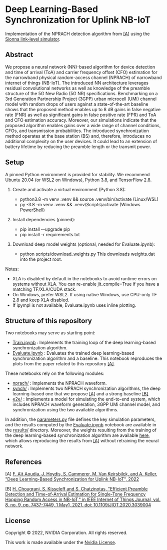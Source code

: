 <!-- SPDX-FileCopyrightText: Copyright (c) 2022 NVIDIA CORPORATION & AFFILIATES. All rights reserved.
SPDX-License-Identifier: LicenseRef-NvidiaProprietary

NVIDIA CORPORATION, its affiliates and licensors retain all intellectual
property and proprietary rights in and to this material, related
documentation and any modifications thereto. Any use, reproduction,
disclosure or distribution of this material and related documentation
without an express license agreement from NVIDIA CORPORATION or
its affiliates is strictly prohibited. -->

# Deep Learning-Based Synchronization for Uplink NB-IoT

Implementation of the NPRACH detection algorithm from
[[A]](https://arxiv.org/abs/2205.10805) using the
[Sionna link-level simulator](https://nvlabs.github.io/sionna/).

## Abstract

We propose a neural network (NN)-based algorithm for device detection and time
of arrival (ToA) and carrier frequency offset (CFO) estimation for the
narrowband physical random-access channel (NPRACH) of narrowband internet of
things (NB-IoT). The introduced NN architecture leverages residual convolutional
networks as well as knowledge of the preamble structure of the 5G New Radio
(5G NR) specifications. Benchmarking on a 3rd Generation Partnership Project
(3GPP) urban microcell (UMi) channel model with random drops of users against a
state-of-the-art baseline shows that the proposed method enables up to 8 dB
gains in false negative rate (FNR) as well as significant gains in false
positive rate (FPR) and ToA and CFO estimation accuracy. Moreover, our
simulations indicate that the proposed algorithm enables gains over a wide range
of channel conditions, CFOs, and transmission probabilities. The introduced
synchronization method operates at the base station (BS) and, therefore,
introduces no additional complexity on the user devices. It could lead to an
extension of battery lifetime by reducing the preamble length or the transmit
power.

## Setup

A pinned Python environment is provided for stability. We recommend Ubuntu 20.04 (or WSL2 on Windows), Python 3.8, and TensorFlow 2.8.

1) Create and activate a virtual environment (Python 3.8):
   - python3.8 -m venv .venv && source .venv/bin/activate  (Linux/WSL)
   - py -3.8 -m venv .venv && .venv\\Scripts\\activate    (Windows PowerShell)

2) Install dependencies (pinned):
   - pip install --upgrade pip
   - pip install -r requirements.txt

3) Download deep model weights (optional, needed for Evaluate.ipynb):
   - python scripts/download_weights.py
     This downloads weights.dat into the project root.

Notes:
- XLA is disabled by default in the notebooks to avoid runtime errors on systems without XLA. You can re-enable jit_compile=True if you have a matching TF/XLA/CUDA stack.
- On Windows, prefer WSL2. If using native Windows, use CPU-only TF 2.8 and keep XLA disabled.
- If ipympl is not available, Evaluate.ipynb uses inline plotting.

## Structure of this repository

Two notebooks may serve as starting point:

* [Train.ipynb](Train.ipynb) : Implements the training loop of the deep learning-based synchronization algorithm.
* [Evaluate.ipynb](Evaluate.ipynb) : Evaluates the trained deep learning-based synchronization algorithm and a baseline. This notebook reproduces the plots from the paper related to this repository [[A]](https://arxiv.org/abs/2205.10805).

These notebooks rely on the following modules:

* [nprach/](nprach/) : Implements the NPRACH waveform.
* [synch/](synch/) : Implements two NPRACH synchronization algorithms, the deep learning-based one that we propose [[A]](https://arxiv.org/abs/2205.10805) and a strong baseline [[B]](https://ieeexplore.ieee.org/abstract/document/9263250/).
* [e2e/](e2e/) : Implements a model for simulating the end-to-end system, which includes NPRACH waveform generation, 3GPP UMi channel model, and synchronization using the two available algorithms.

In addition, the [parameters.py](parameters.py) file defines the key simulation parameters, and the results computed by the [Evaluate.ipynb](Evaluate.ipynb) notebook are available in the [results/](results/) directory.
Moreover, the weights resulting from the training of the deep learning-based synchronization algorithm are available [here](https://drive.google.com/file/d/1qw8YG5RieJB7qf-Pj_FfqCLHdZtTXpFi/view?usp=sharing), which allows reproducing the results from [[A]](https://arxiv.org/abs/2205.10805) without retraining the neural network.

## References

[A] [F. Aït Aoudia, J. Hoydis, S. Cammerer, M. Van Keirsbilck, and A. Keller, "Deep Learning-Based Synchronization for Uplink NB-IoT", 2022](https://arxiv.org/abs/2205.10805)

[B] [H. Chougrani, S. Kisseleff and S. Chatzinotas, "Efficient Preamble Detection and Time-of-Arrival Estimation for Single-Tone Frequency Hopping Random Access in NB-IoT," in IEEE Internet of Things Journal, vol. 8, no. 9, pp. 7437-7449, 1 May1, 2021, doi: 10.1109/JIOT.2020.3039004](https://ieeexplore.ieee.org/abstract/document/9263250/)

## License

Copyright &copy; 2022, NVIDIA Corporation. All rights reserved.

This work is made available under the [Nvidia License](LICENSE.txt).
